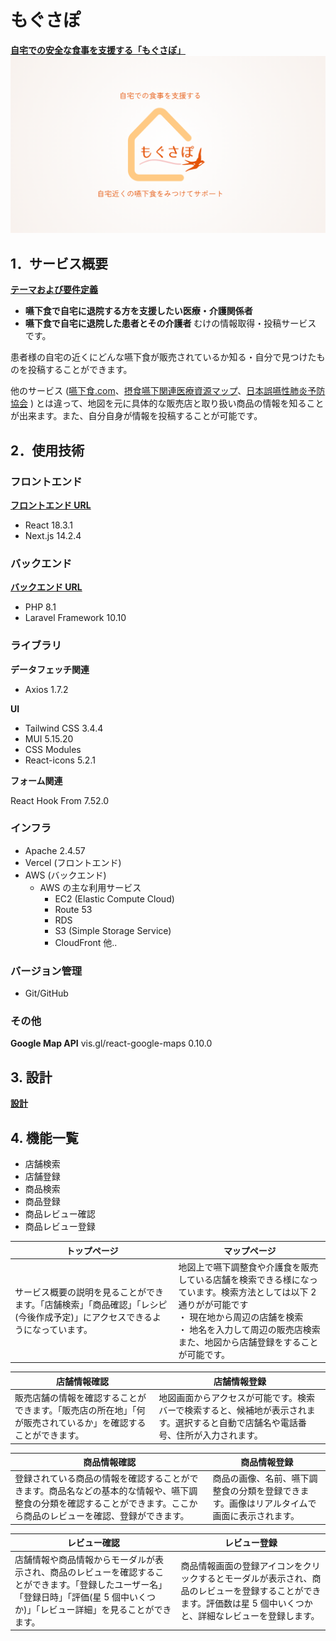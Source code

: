 # もぐさぽ

**[自宅での安全な食事を支援する「もぐさぽ」](https://osyokuzi.com)**
![メインビジュアル](documents/image/main.png)

## 1．サービス概要

**[テーマおよび要件定義](documents/RequirementDefinition.md)**

- **嚥下食で自宅に退院する方を支援したい医療・介護関係者**
- **嚥下食で自宅に退院した患者とその介護者**
  むけの情報取得・投稿サービス です。

患者様の自宅の近くにどんな嚥下食が販売されているか知る・自分で見つけたものを投稿することができます。

他のサービス ([嚥下食.com](https://www.engesyoku.com/)、[摂食嚥下関連医療資源マップ](https://www.swallowing.link/restaurants)、[日本誤嚥性肺炎予防協会](https://j-appa.or.jp/) )
とは違って、地図を元に具体的な販売店と取り扱い商品の情報を知ることが出来ます。また、自分自身が情報を投稿することが可能です。

## 2．使用技術

### フロントエンド

**[フロントエンド URL](https://github.com/shihoin2/Front-OriginalProduct)**

- React 18.3.1
- Next.js 14.2.4

### バックエンド

**[バックエンド URL](https://github.com/shihoin2/Back-OriginalProduct)**

- PHP 8.1
- Laravel Framework 10.10

### ライブラリ

**データフェッチ関連**

- Axios 1.7.2

**UI**

- Tailwind CSS 3.4.4
- MUI 5.15.20
- CSS Modules
- React-icons 5.2.1

**フォーム関連**

React Hook From 7.52.0

### インフラ

- Apache 2.4.57
- Vercel (フロントエンド)
- AWS (バックエンド)
  - AWS の主な利用サービス
    - EC2 (Elastic Compute Cloud)
    - Route 53
    - RDS
    - S3 (Simple Storage Service)
    - CloudFront 他..

### バージョン管理

- Git/GitHub

### その他

**Google Map API**
vis.gl/react-google-maps 0.10.0

## 3. 設計

**[設計](documents/design.md)**

## 4. 機能一覧

- 店舗検索
- 店舗登録
- 商品検索
- 商品登録
- 商品レビュー確認
- 商品レビュー登録

| トップページ                                                                                                                 | マップページ                                                                                                                                                                                                                             |
| ---------------------------------------------------------------------------------------------------------------------------- | ---------------------------------------------------------------------------------------------------------------------------------------------------------------------------------------------------------------------------------------- |
| サービス概要の説明を見ることができます。「店舗検索」「商品確認」「レシピ(今後作成予定)」にアクセスできるようになっています。 | 地図上で嚥下調整食や介護食を販売している店舗を検索できる様になっています。検索方法としては以下 2 通りがが可能です<br>・ 現在地から周辺の店舗を検索<br>・ 地名を入力して周辺の販売店検索<br> また、地図から店舗登録をすることが可能です。 |

| 店舗情報確認                                                                                                 | 店舗情報登録                                                                                                                       |
| ------------------------------------------------------------------------------------------------------------ | ---------------------------------------------------------------------------------------------------------------------------------- |
| 販売店舗の情報を確認することができます。「販売店の所在地」「何が販売されているか」を確認することができます。 | 地図画面からアクセスが可能です。検索バーで検索すると、候補地が表示されます。選択すると自動で店舗名や電話番号、住所が入力されます。 |

| 商品情報確認                                                                                                                                                           | 商品情報登録                                                                               |
| ---------------------------------------------------------------------------------------------------------------------------------------------------------------------- | ------------------------------------------------------------------------------------------ |
| 登録されている商品の情報を確認することができます。商品名などの基本的な情報や、嚥下調整食の分類を確認することができます。ここから商品のレビューを確認、登録ができます。 | 商品の画像、名前、嚥下調整食の分類を登録できます。画像はリアルタイムで画面に表示されます。 |

| レビュー確認                                                                                                                                                                          | レビュー登録                                                                                                                                                    |
| ------------------------------------------------------------------------------------------------------------------------------------------------------------------------------------- | --------------------------------------------------------------------------------------------------------------------------------------------------------------- |
| 店舗情報や商品情報からモーダルが表示され、商品のレビューを確認することができます。「登録したユーザー名」「登録日時」「評価(星 5 個中いくつか)」「レビュー詳細」を見ることができます。 | 商品情報画面の登録アイコンをクリックするとモーダルが表示され、商品のレビューを登録することができます。評価数は星 5 個中いくつかと、詳細なレビューを登録します。 |
